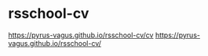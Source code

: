 # rsschool-cv
https://pyrus-vagus.github.io/rsschool-cv/cv
https://pyrus-vagus.github.io/rsschool-cv/
